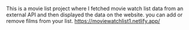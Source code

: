 This is a movie list project where I fetched movie watch list data from an external API and then displayed the data on the website. you can add or remove films from your list.                                                                  https://moviewatchlist1.netlify.app/      
 
